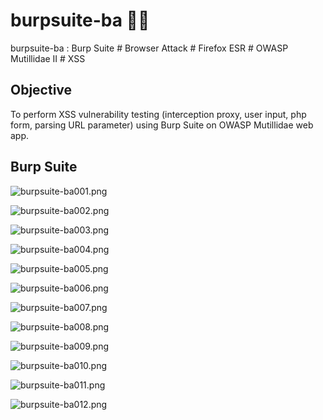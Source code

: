 # burpsuite-ba 🌯🥼
burpsuite-ba : Burp Suite # Browser Attack # Firefox ESR # OWASP Mutillidae II # XSS

## Objective
To perform XSS vulnerability testing (interception proxy, user input, php form, parsing URL parameter) using Burp Suite on OWASP Mutillidae web app.


## Burp Suite 


![burpsuite-ba001.png](./media/burpsuite-ba001.png)

![burpsuite-ba002.png](./media/burpsuite-ba002.png)

![burpsuite-ba003.png](./media/burpsuite-ba003.png)

![burpsuite-ba004.png](./media/burpsuite-ba004.png)

![burpsuite-ba005.png](./media/burpsuite-ba005.png)

![burpsuite-ba006.png](./media/burpsuite-ba006.png)

![burpsuite-ba007.png](./media/burpsuite-ba007.png)

![burpsuite-ba008.png](./media/burpsuite-ba008.png)

![burpsuite-ba009.png](./media/burpsuite-ba009.png)

![burpsuite-ba010.png](./media/burpsuite-ba010.png)

![burpsuite-ba011.png](./media/burpsuite-ba011.png)

![burpsuite-ba012.png](./media/burpsuite-ba012.png)

